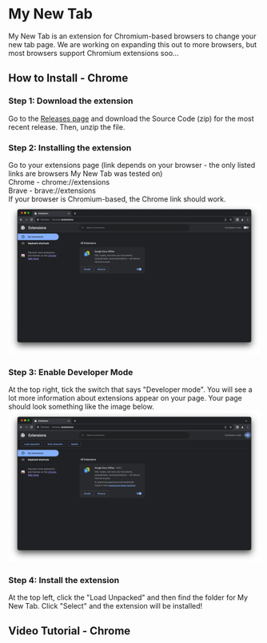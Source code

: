# My New Tab
My New Tab is an extension for Chromium-based browsers to change your new tab page. We are working on expanding this out to more browsers, but most browsers support Chromium extensions soo...

## How to Install - Chrome
### Step 1: Download the extension
Go to the [Releases page](https://github.com/disnos9/myNewTab/releases/latest) and download the Source Code (zip) for the most recent release. Then, unzip the file.

### Step 2: Installing the extension
Go to your extensions page (link depends on your browser - the only listed links are browsers My New Tab was tested on)<br>
Chrome - chrome://extensions<br>
Brave - brave://extensions<br>
If your browser is Chromium-based, the Chrome link should work.<br>
![](https://github.com/disnos9/myNewTab/blob/main/images/chrome-extensions-page-ss.png?raw=true)

### Step 3: Enable Developer Mode
At the top right, tick the switch that says "Developer mode". You will see a lot more information about extensions appear on your page. Your page should look something like the image below.<br>
![](https://github.com/disnos9/myNewTab/blob/main/images/chrome-extensions-developermode-enabled-ss.png?raw=true)

### Step 4: Install the extension
At the top left, click the "Load Unpacked" and then find the folder for My New Tab. Click "Select" and the extension will be installed!

## Video Tutorial - Chrome
